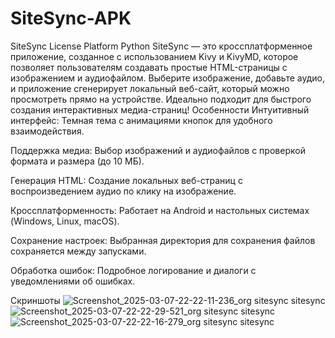 # SiteSync-APK
SiteSync
License
Platform
Python
SiteSync — это кроссплатформенное приложение, созданное с использованием Kivy и KivyMD, которое позволяет пользователям создавать простые HTML-страницы с изображением и аудиофайлом. Выберите изображение, добавьте аудио, и приложение сгенерирует локальный веб-сайт, который можно просмотреть прямо на устройстве. Идеально подходит для быстрого создания интерактивных медиа-страниц!
Особенности
Интуитивный интерфейс: Темная тема с анимациями кнопок для удобного взаимодействия.

Поддержка медиа: Выбор изображений и аудиофайлов с проверкой формата и размера (до 10 МБ).

Генерация HTML: Создание локальных веб-страниц с воспроизведением аудио по клику на изображение.

Кроссплатформенность: Работает на Android и настольных системах (Windows, Linux, macOS).

Сохранение настроек: Выбранная директория для сохранения файлов сохраняется между запусками.

Обработка ошибок: Подробное логирование и диалоги с уведомлениями об ошибках.

Скриншоты
![Screenshot_2025-03-07-22-22-11-236_org sitesync sitesync](https://github.com/user-attachments/assets/1741e7cf-03a4-46ea-8e6e-2cb448011560)
![Screenshot_2025-03-07-22-22-29-521_org sitesync sitesync](https://github.com/user-attachments/assets/fd923982-ab13-4090-afbf-4d0e915e182a)
![Screenshot_2025-03-07-22-22-16-279_org sitesync sitesync](https://github.com/user-attachments/assets/f95ba609-7e03-4c69-9742-79342ff6af32)

